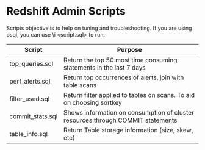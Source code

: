 # Redshift Admin Scripts
Scripts objective is to help on tuning and troubleshooting.
If you are using psql, you can use \i &lt;script.sql&gt; to run.

| Script | Purpose |
| ------------- | ------------- |
| top_queries.sql | Return the top 50 most time consuming statements in the last 7 days |
| perf_alerts.sql | Return top occurrences of alerts, join with table scans |
| filter_used.sql | Return filter applied to tables on scans. To aid on choosing sortkey |
| commit_stats.sql | Shows information on consumption of cluster resources through COMMIT statements |
| table_info.sql | Return Table storage information (size, skew, etc) |
